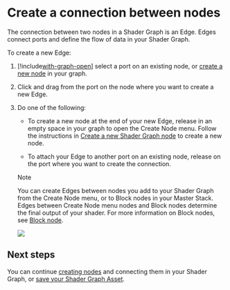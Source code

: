 # Create a connection between nodes

The connection between two nodes in a Shader Graph is an Edge. Edges connect ports and define the flow of data in your Shader Graph.

To create a new Edge:

1. [!include[with-graph-open](./snippets/sg-with-graph-open.md)] select a port on an existing node, or [create a new node](Create-New-Node.md) in your graph.

2. Click and drag from the port on the node where you want to create a new Edge.

3. Do one of the following:

    - To create a new node at the end of your new Edge, release in an empty space in your graph to open the Create Node menu. Follow the instructions in [Create a new Shader Graph node](Create-New-Node.md#from-another-node's-edge) to create a new node.

    - To attach your Edge to another port on an existing node, release on the port where you want to create the connection.

    > [!NOTE]
    > You can create Edges between nodes you add to your Shader Graph from the Create Node menu, or to Block nodes in your Master Stack. Edges between Create Node menu nodes and Block nodes determine the final output of your shader. For more information on Block nodes, see [Block node](Block-Node.md).

    ![](images/)
    <!-- Add an image showing two nodes connected to each other -->

## Next steps

You can continue [creating nodes](Create-New-Node.md) and connecting them in your Shader Graph, or [save your Shader Graph Asset](Save-Graph-Asset).
